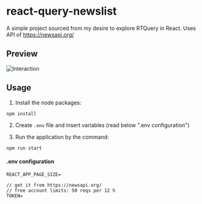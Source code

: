 # react-query-newslist

A simple project sourced from my desire to explore RTQuery in React.
Uses API of https://newsapi.org/

## Preview

![Interaction](https://raw.githubusercontent.com/yphwd/react-query-newslist/master/assets/preview.gif)

## Usage

1. Install the node packages:
```
npm install
```

2. Create `.env` file and insert variables (read below ".env configuration")

3. Run the application by the command: 
```
npm run start
```

#### .env configuration

```
REACT_APP_PAGE_SIZE=

// get it from https://newsapi.org/
// free account limits: 50 reqs per 12 h
TOKEN=
```